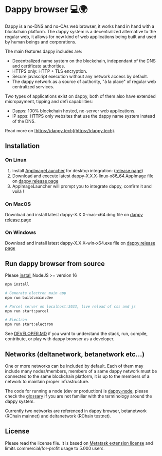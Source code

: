 # Dappy browser 💻🌍

Dappy is a no-DNS and no-CAs web browser, it works hand in hand with a blockchain platform. The dappy system is a decentralized alternative to the regular web, it allows for new kind of web applications being built and used by human beings and corporations.

The main features dappy includes are:
- Decentralized name system on the blockchain, independant of the DNS and certificate authorities.
- HTTPS only: HTTP + TLS encryption.
- Secure javascript execution without any network access by default.
- The dappy network as a source of authority, "à la place" of regular web centralized services.

Two types of applications exist on dappy, both of them also have extended micropayment, tipping and defi capabilities:
- Dapps: 100% blockchain hosted, no-server web applications.
- IP apps: HTTPS only websites that use the dappy name system instead of the DNS.

Read more on [https://dappy.tech](https://dappy.tech).

## Installation

### On Linux

1. Install [AppImageLauncher](https://github.com/TheAssassin/AppImageLauncher) for desktop integration: ([release page](https://github.com/TheAssassin/AppImageLauncher#installation))
2. Download and execute latest dappy-X.X.X-linux-x86_64.AppImage file on [dappy release page](https://github.com/fabcotech/dappy/releases)
3. AppImageLauncher will prompt you to integrate dappy, confirm it and voilà !

### On MacOS

Download and install latest dappy-X.X.X-mac-x64.dmg file on [dappy release page](https://github.com/fabcotech/dappy/releases)

### On Windows

Download and install latest dappy-X.X.X-win-x64.exe file on [dappy release page](https://github.com/fabcotech/dappy/releases)

## Run dappy browser from source

Please [install](https://nodejs.dev/) NodeJS >= version 16

```sh
npm install

# Generate electron main app
npm run build:main:dev

# Parcel server on localhost:3033, live reload of css and js
npm run start:parcel

# Electron
npm run start:electron
```

See [DEVELOPER.MD](https://github.com/fabcotech/dappy/blob/master/DEVELOPER.MD) if you want to understand the stack, run, compile, contribute, or play with dappy browser as a developer.

## Networks (deltanetwork, betanetwork etc...)

One or more networks can be included by default. Each of them may include many nodes/members, members of a same dappy network must be connected to the same blockchain platform, it is up to the members of a network to maintain proper infrastructure.

The code for running a node (dev or production) is [dappy-node](https://github.com/fabcotech/dappy-node), please check the [glossary](https://dappy.tech/glossary) if you are not familiar with the terminology around the dappy system.

Currently two networks are referenced in dappy browser, betanetwork (RChain mainnet) and deltanetwork (RChain testnet).

## License

Please read the license file. It is based on [Metatask extension license](https://github.com/MetaMask/metamask-extension/blob/develop/LICENSE) and limits commercial/for-profit usage to 5.000 users.

